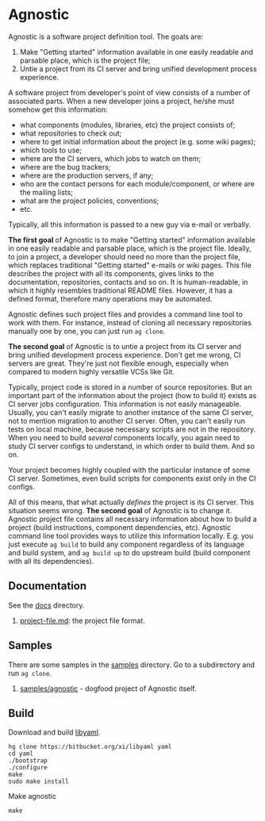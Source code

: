 # Agnostic

Agnostic is a software project definition tool. The goals are:

1. Make  "Getting started" information available in one easily readable and parsable place, which is the project file;
2. Untie a project from its CI server and bring unified development process experience.

A software project from developer's point of view consists of a number of associated parts. When a new developer joins a project, he/she must somehow get this information:

* what components (modules, libraries, etc) the project consists of;
* what repositories to check out;
* where to get initial information about the project (e.g. some wiki pages);
* which tools to use;
* where are the CI servers, which jobs to watch on them;
* where are the bug trackers;
* where are the production servers, if any;
* who are the contact persons for each module/component, or where are the mailing lists;
* what are the project policies, conventions;
* etc.

Typically, all this information is passed to a new guy via e-mail or verbally. 

**The first goal** of Agnostic is to make "Getting started" information available in one easily readable and parsable place, which is the project file. Ideally, to join a project, a developer should need no more than the project file, which replaces traditional "Getting started" e-mails or wiki pages. This file describes the project with all its components, gives links to the documentation, repositories, contacts and so on. It is human-readable, in which it highly resembles traditional README files. However, it has a defined format, therefore many operations may be automated. 

Agnostic defines such project files and provides a command line tool to work with them. For instance, instead of cloning all necessary repositories manually one by one, you can just run `ag clone`.

**The second goal** of Agnostic is to untie a project from its CI server and bring unified development process experience. Don't get me wrong, CI servers are great. They're just not flexible enough, especially when compared to modern highly versatile VCSs like Git. 

Typically, project code is stored in a number of source repositories. But an important part of the information about the project (how to build it) exists as CI server jobs configuration. This information is not easily manageable. Usually, you can't easily migrate to another instance of the same CI server, not to mention migration to another CI server. Often, you can't easily run tests on local machine, because necessary scripts are not in the repository. When you need to build *several* components locally, you again need to study CI server configs to understand, in which order to build them. And so on.

Your project becomes highly coupled with the particular instance of some CI server. Sometimes, even build scripts for components exist only in the CI configs. 

All of this means, that what actually *defines* the project is its CI server. This situation seems wrong. **The second goal** of Agnostic is to change it. Agnostic project file contains all necessary information about how to build a project (build instructions, component dependencies, etc). Agnostic command line tool provides ways to utilize this information locally. E.g. you just execute `ag build` to build any component regardless of its language and build system, and `ag build up` to do upstream build (build component with all its dependencies). 

## Documentation

See the [docs](docs/) directory. 

1. [project-file.md](docs/project-file.md): the project file format.

## Samples

There are some samples in the [samples](samples/) directory. Go to a subdirectory and run `ag clone`.

1. [samples/agnostic](samples/agnostic) - dogfood project of Agnostic itself.

## Build

Download and build [libyaml](http://pyyaml.org/wiki/LibYAML).

    hg clone https://bitbucket.org/xi/libyaml yaml
    cd yaml
    ./bootstrap
    ./configure
    make
    sudo make install 

Make agnostic

    make 
